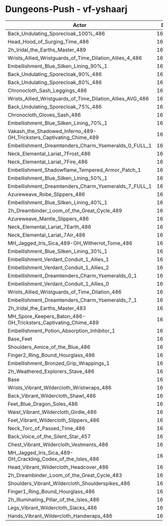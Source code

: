 # Dungeons-Push - vf-yshaarj
| Actor | DPS | Increase |
|---|:---:|:---:|
|Back_Undulating_Sporecloak_100%_486|164869|1.71%|
|Head_Hood_of_Surging_Time_486|164850|1.70%|
|2h_Iridal_the_Earths_Master_489|164761|1.65%|
|Wrists_Allied_Wristguards_of_Time_Dilation_Allies_4_486|164759|1.64%|
|Embellishment_Blue_Silken_Lining_90%_1|164671|1.59%|
|Back_Undulating_Sporecloak_90%_486|164629|1.56%|
|Back_Undulating_Sporecloak_80%_486|164351|1.39%|
|Chronocloth_Sash_Leggings_486|164311|1.37%|
|Wrists_Allied_Wristguards_of_Time_Dilation_Allies_AVG_486|164308|1.37%|
|Back_Undulating_Sporecloak_75%_486|164199|1.30%|
|Chronocloth_Gloves_Sash_486|164180|1.29%|
|Embellishment_Blue_Silken_Lining_70%_1|164106|1.24%|
|Vakash_the_Shadowed_Inferno_489-OH_Tricksters_Captivating_Chime_489|163986|1.17%|
|Embellishment_Dreamtenders_Charm_Ysemeralds_0_FULL_1|163735|1.01%|
|Neck_Elemental_Lariat_7Frost_486|163599|0.93%|
|Neck_Elemental_Lariat_7Fire_486|163597|0.93%|
|Embellishment_Shadowflame_Tempered_Armor_Patch_1|163558|0.90%|
|Embellishment_Blue_Silken_Lining_50%_1|163537|0.89%|
|Embellishment_Dreamtenders_Charm_Ysemeralds_7_FULL_1|163436|0.83%|
|Azureweave_Robe_Slippers_486|163316|0.75%|
|Embellishment_Blue_Silken_Lining_40%_1|163266|0.72%|
|2h_Dreambinder_Loom_of_the_Great_Cycle_489|163192|0.68%|
|Azureweave_Mantle_Slippers_486|163175|0.67%|
|Neck_Elemental_Lariat_7Earth_486|163164|0.66%|
|Neck_Elemental_Lariat_7Air_486|163154|0.65%|
|MH_Jagged_Iris_Sica_489-OH_Witherrot_Tome_486|163084|0.61%|
|Embellishment_Blue_Silken_Lining_30%_1|162974|0.54%|
|Embellishment_Verdant_Conduit_1_Allies_1|162937|0.52%|
|Embellishment_Verdant_Conduit_1_Allies_2|162935|0.52%|
|Embellishment_Dreamtenders_Charm_Ysemeralds_0_1|162935|0.52%|
|Embellishment_Verdant_Conduit_1_Allies_0|162888|0.49%|
|Wrists_Allied_Wristguards_of_Time_Dilation_486|162791|0.43%|
|Embellishment_Dreamtenders_Charm_Ysemeralds_7_1|162748|0.40%|
|2h_Iridal_the_Earths_Master_483|162743|0.40%|
|MH_Spore_Keepers_Baton_486-OH_Tricksters_Captivating_Chime_489|162517|0.26%|
|Embellishment_Potion_Absorption_Inhibitor_1|162426|0.20%|
|Base_Feet|162282|0.12%|
|Shoulders_Amice_of_the_Blue_486|162222|0.08%|
|Finger2_Ring_Bound_Hourglass_486|162194|0.06%|
|Embellishment_Bronzed_Grip_Wrappings_1|162149|0.03%|
|2h_Weathered_Explorers_Stave_486|162115|0.01%|
|Base|162094|0.00%|
|Wrists_Vibrant_Wildercloth_Wristwraps_486|162061|-0.02%|
|Back_Vibrant_Wildercloth_Shawl_486|162019|-0.05%|
|Feet_Blue_Dragon_Soles_486|161956|-0.08%|
|Waist_Vibrant_Wildercloth_Girdle_486|161874|-0.14%|
|Feet_Vibrant_Wildercloth_Slippers_486|161868|-0.14%|
|Neck_Torc_of_Passed_Time_486|161740|-0.22%|
|Back_Voice_of_the_Silent_Star_457|161632|-0.28%|
|Chest_Vibrant_Wildercloth_Vestments_486|161619|-0.29%|
|MH_Jagged_Iris_Sica_489-OH_Crackling_Codex_of_the_Isles_486|161616|-0.30%|
|Head_Vibrant_Wildercloth_Headcover_486|161605|-0.30%|
|2h_Dreambinder_Loom_of_the_Great_Cycle_483|161455|-0.39%|
|Shoulders_Vibrant_Wildercloth_Shoulderspikes_486|161345|-0.46%|
|Finger1_Ring_Bound_Hourglass_486|161316|-0.48%|
|2h_Illuminating_Pillar_of_the_Isles_486|161200|-0.55%|
|Legs_Vibrant_Wildercloth_Slacks_486|161034|-0.65%|
|Hands_Vibrant_Wildercloth_Handwraps_486|160827|-0.78%|
